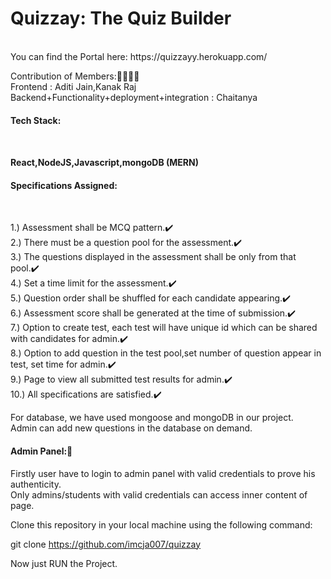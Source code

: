 <h1>Quizzay: The Quiz Builder</h1>
<br>
You can find the Portal here:
https://quizzayy.herokuapp.com/
 
Contribution of Members:👩‍💼👨‍💼
<br>Frontend : Aditi Jain,Kanak Raj<br>
Backend+Functionality+deployment+integration : Chaitanya<br>

<h4>Tech Stack:<h4><br>

React,NodeJS,Javascript,mongoDB (MERN)

<h4>Specifications Assigned:</h4><br>

1.) Assessment shall be MCQ pattern.:heavy_check_mark:<br>
2.) There must be a question pool for the assessment.:heavy_check_mark:<br>
3.) The questions displayed in the assessment shall be only from that pool.:heavy_check_mark:<br>
4.) Set a time limit for the assessment.:heavy_check_mark:<br>
5.) Question order shall be shuffled for each candidate appearing.:heavy_check_mark:<br>
6.) Assessment score shall be generated at the time of submission.:heavy_check_mark:<br>
7.) Option to create test, each test will have unique id which can be shared with candidates for admin.:heavy_check_mark:<br>
8.) Option to add question in the test pool,set number of question appear in test, set time for admin.:heavy_check_mark:<br>
9.) Page to view all submitted test results for admin.:heavy_check_mark:<br>
10.) All specifications are satisfied.:heavy_check_mark:<br>

 
For database, we have used mongoose and mongoDB in our project.<br>
Admin can add new questions in the database on demand.<br>

 <h4>Admin Panel:🧔</h4>

Firstly user have to login to admin panel with valid credentials to prove his authenticity.<br>
Only admins/students with valid credentials can access inner content of page.<br>

Clone this repository in your local machine using the following command:

git clone https://github.com/imcja007/quizzay

Now just RUN the Project.

